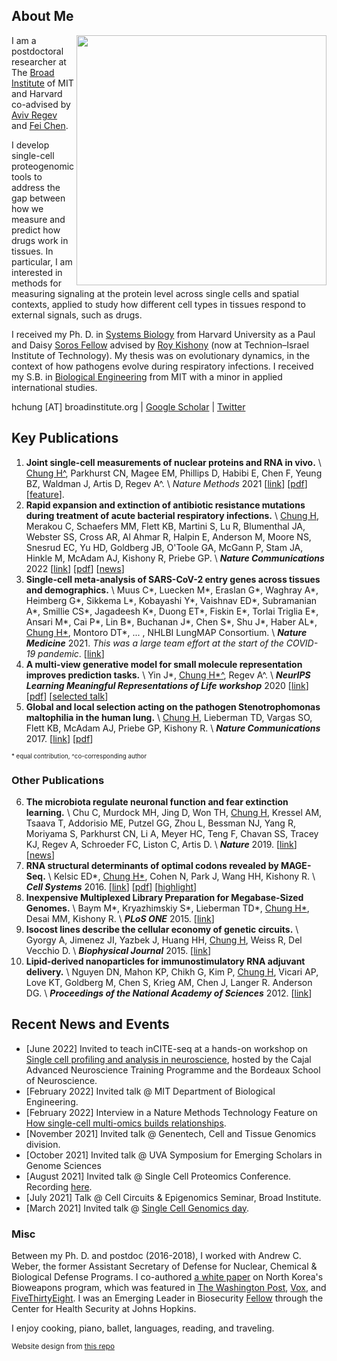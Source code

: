 ## About Me 

<img class="profile-picture" src="profile.jpg" style="float: right;" align="right" width="400">

I am a postdoctoral researcher at The [Broad Institute](https://www.broadinstitute.org/) of MIT and Harvard co-advised by [Aviv Regev](https://www.broadinstitute.org/bios/aviv-regev) and [Fei Chen](https://www.insitubiology.org/people). 

I develop single-cell proteogenomic tools to address the gap between how we measure and predict how drugs work in tissues. In particular, I am interested in methods for measuring signaling at the protein level across single cells and spatial contexts, applied to study how different cell types in tissues respond to external signals, such as drugs.

I received my Ph. D. in [Systems Biology](https://ssqbiophd.hms.harvard.edu/) from Harvard University as a Paul and Daisy [Soros Fellow](https://www.pdsoros.org/meet-the-fellows/hattie-chung) advised by [Roy Kishony](https://kishony.technion.ac.il/) (now at Technion–Israel Institute of Technology). My thesis was on evolutionary dynamics, in the context of how pathogens evolve during respiratory infections. I received my S.B. in [Biological Engineering](https://be.mit.edu/) from MIT with a minor in applied international studies.

hchung [AT] broadinstitute.org \| [Google Scholar](https://scholar.google.com/citations?user=kN3O3xsAAAAJ&hl=en) \| [Twitter](https://twitter.com/hattaca)

## Key Publications

1. **Joint single-cell measurements of nuclear proteins and RNA in vivo.** \\
<u>Chung H^</u>, Parkhurst CN, Magee EM, Phillips D, Habibi E, Chen F, Yeung BZ, Waldman J, Artis D, Regev A^. \\
*Nature Methods* 2021 [[link](https://www.nature.com/articles/s41592-021-01278-1)] [[pdf](pdfs/inCITEseq.pdf)] [[feature](https://www.nature.com/articles/s41592-022-01392-8)]. 
2. **Rapid expansion and extinction of antibiotic resistance mutations during treatment of acute bacterial respiratory infections.** \\
<u>Chung H</u>, Merakou C, Schaefers MM, Flett KB, Martini S, Lu R, Blumenthal JA, Webster SS, Cross AR, Al Ahmar R, Halpin E, Anderson M, Moore NS, Snesrud EC, Yu HD, Goldberg JB, O'Toole GA, McGann P, Stam JA, Hinkle M, McAdam AJ, Kishony R, Priebe GP. \\
***Nature Communications*** 2022 [[link](https://www.nature.com/articles/s41467-022-28188-w)] [[pdf](pdfs/acute.pdf)] [[news](https://answers.childrenshospital.org/genomic-surveillance-bacteria/)]
3. **Single-cell meta-analysis of SARS-CoV-2 entry genes across tissues and demographics.** \\
Muus C\*, Luecken M\*, Eraslan G\*, Waghray A\*, Heimberg G\*, Sikkema L\*, Kobayashi Y\*, Vaishnav ED\*, Subramanian A\*, Smillie CS\*, Jagadeesh K\*, Duong ET\*, Fiskin E\*, Torlai Triglia E\*, Ansari M\*, Cai P\*, Lin B\*, Buchanan J\*, Chen S\*, Shu J\*, Haber AL\*, <u>Chung H*</u>, Montoro DT\*, ... , NHLBI LungMAP Consortium. \\
***Nature Medicine*** 2021. *This was a large team effort at the start of the COVID-19 pandemic*. [[link](https://www.nature.com/articles/s41591-020-01227-z)]
4. **A multi-view generative model for small molecule representation improves prediction tasks.** \\
Yin J\*, <u>Chung H*^</u>, Regev A^. \\
***NeurIPS Learning Meaningful Representations of Life workshop*** 2020 [[link](https://drive.google.com/file/d/1LlHTQ307MGxHsJbRDIJrEGPLRCBvbk0P/preview)] [[pdf](pdfs/multiviewVAE.pdf)] [[selected talk](https://slideslive.com/38942737/a-multiview-generative-model-for-molecular-representation-improves-prediction-tasks)]
5. **Global and local selection acting on the pathogen Stenotrophomonas maltophilia in the human lung.** \\
<u>Chung H</u>, Lieberman TD, Vargas SO, Flett KB, McAdam AJ, Priebe GP, Kishony R. \\
***Nature Communications*** 2017. [[link](https://www.nature.com/articles/ncomms14078)] [[pdf](pdfs/steno_lung.pdf)]

<sub><sup>\* equal contribution, ^co-corresponding author</sup></sub>

### Other Publications
6. **The microbiota regulate neuronal function and fear extinction learning.** \\
Chu C, Murdock MH, Jing D, Won TH, <u>Chung H</u>, Kressel AM, Tsaava T, Addorisio ME, Putzel GG, Zhou L, Bessman NJ, Yang R, Moriyama S, Parkhurst CN, Li A, Meyer HC, Teng F, Chavan SS, Tracey KJ, Regev A, Schroeder FC, Liston C, Artis D. \\
***Nature*** 2019. [[link](https://www.nature.com/articles/s41586-019-1644-y)] [[news](https://www.nature.com/articles/d41586-019-03114-1)]
7. **RNA structural determinants of optimal codons revealed by MAGE-Seq.** \\
Kelsic ED\*, <u>Chung H*</u>, Cohen N, Park J, Wang HH, Kishony R. \\
***Cell Systems*** 2016. [[link](https://www.sciencedirect.com/science/article/pii/S2405471216303684)] [[pdf](pdfs/codon_bias.pdf)] [[highlight](https://www.sciencedirect.com/science/article/pii/S2405471217300042)]
8. **Inexpensive Multiplexed Library Preparation for Megabase-Sized Genomes.** \\
Baym M\*, Kryazhimskiy S\*, Lieberman TD\*, <u>Chung H*</u>, Desai MM, Kishony R. \\ 
***PLoS ONE*** 2015. [[link](https://journals.plos.org/plosone/article?id=10.1371/journal.pone.0128036)]
9. **Isocost lines describe the cellular economy of genetic circuits.** \\
Gyorgy A, Jimenez JI, Yazbek J, Huang HH, <u>Chung H</u>, Weiss R, Del Vecchio D. \\
***Biophysical Journal*** 2015. [[link](https://www.sciencedirect.com/science/article/pii/S0006349515006177)]
10. **Lipid-derived nanoparticles for immunostimulatory RNA adjuvant delivery.** \\
Nguyen DN, Mahon KP, Chikh G, Kim P, <u>Chung H</u>, Vicari AP, Love KT, Goldberg M, Chen S, Krieg AM, Chen J, Langer R. Anderson DG. \\
***Proceedings of the National Academy of Sciences*** 2012. [[link](https://www.pnas.org/doi/abs/10.1073/pnas.1121423109)]

## Recent News and Events
* [June 2022] Invited to teach inCITE-seq at a hands-on workshop on [Single cell profiling and analysis in neuroscience](http://cajal-training.org/on-site/scpan/), hosted by the Cajal Advanced Neuroscience Training Programme and the Bordeaux School of Neuroscience. 
* [February 2022] Invited talk @ MIT Department of Biological Engineering. 
* [February 2022] Interview in a Nature Methods Technology Feature on [How single-cell multi-omics builds relationships](https://www.nature.com/articles/s41592-022-01392-8). 
* [November 2021] Invited talk @ Genentech, Cell and Tissue Genomics division. 
* [October 2021] Invited talk @ UVA Symposium for Emerging Scholars in Genome Sciences
* [August 2021] Invited talk @ Single Cell Proteomics Conference. Recording [here](https://www.youtube.com/watch?v=gvAb5Q0abYo).
* [July 2021] Talk @ Cell Circuits & Epigenomics Seminar, Broad Institute. 
* [March 2021] Invited talk @ [Single Cell Genomics day](https://satijalab.org/scgd21/).


### Misc
Between my Ph. D. and postdoc (2016-2018), I worked with Andrew C. Weber, the former Assistant Secretary of Defense for Nuclear, Chemical & Biological Defense Programs. I co-authored [a white paper](https://www.belfercenter.org/publication/north-koreas-biological-weapons-program-known-and-unknown) on North Korea's Bioweapons program, which was featured in [The Washington Post](https://www.washingtonpost.com/world/national-security/microbes-by-the-ton-officials-see-weapons-threat-as-north-korea-gains-biotech-expertise/2017/12/10/9b9d5f9e-d5f0-11e7-95bf-df7c19270879_story.html), [Vox](https://lieu.house.gov/media-center/in-the-news/vox-here-s-what-war-north-korea-would-look), and [FiveThirtyEight](https://fivethirtyeight.com/features/north-koreas-nukes-may-not-be-its-biggest-threat/). I was an Emerging Leader in Biosecurity [Fellow](https://www.centerforhealthsecurity.org/our-work/emergingbioleaders/class-of-2018.html) through the Center for Health Security at Johns Hopkins. 

I enjoy cooking, piano, ballet, languages, reading, and traveling. 

<sub>Website design from [this repo](https://github.com/ankitsultana/researcher)</sub>
